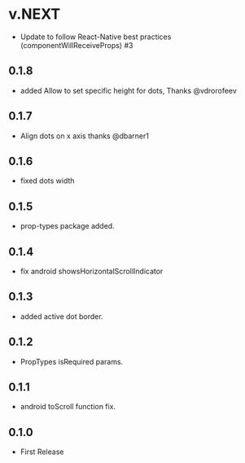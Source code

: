 # v.NEXT

* Update to follow React-Native best practices (componentWillReceiveProps) #3

## 0.1.8
* added Allow to set specific height for dots, Thanks @vdrorofeev

## 0.1.7
* Align dots on x axis thanks @dbarner1

## 0.1.6
* fixed dots width

## 0.1.5
* prop-types package added.

## 0.1.4
* fix android showsHorizontalScrollIndicator

## 0.1.3
* added active dot border.

## 0.1.2
* PropTypes isRequired params.

## 0.1.1
* android toScroll function fix.

## 0.1.0
* First Release
